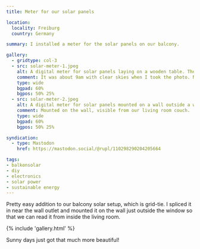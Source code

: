 ```yaml
---
title: Meter for our solar panels

location:
  locality: Freiburg
  country: Germany

summary: I installed a meter for the solar panels on our balcony.

gallery:
  - gridtype: col-3
  - src: solar-meter-1.jpeg
    alt: A digital meter for solar panels laying on a wooden table. The meter reads Voltage 236V, Current 2.13A, Power 502.2W
    comment: It was about 9am with clear skies when I took the photo. Not bad!
    type: wide
    bgpad: 60%
    bgpos: 50% 25%
  - src: solar-meter-2.jpeg
    alt: A digital meter for solar panels mounted on a wall outside a window, viewed from inside the window.
    comment: Mounted on the wall, visible from our living room couch.
    type: wide
    bgpad: 60%
    bgpos: 50% 25%

syndication:
  - type: Mastodon
    href: https://mastodon.social/@rupl/110298290204205664

tags:
- balkonsolar
- diy
- electronics
- solar power
- sustainable energy
---
```


Pretty easy addition to our balcony solar setup, which is grid-tie. I spliced it in near the wall outlet and mounted it on the wall just outside the window so that we can read it from inside the living room.

{% include 'gallery.html' %}

Sunny days just got that much more beautiful!
